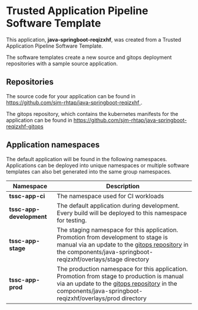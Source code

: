 # Trusted Application Pipeline Software Template

This application, **java-springboot-reqizxhf**, was created from a Trusted Application Pipeline Software Template.

The software templates create a new source and gitops deployment repositories with a sample source application. 

## Repositories

The source code for your application can be found in [https://github.com/sjm-rhtap/java-springboot-reqizxhf ](https://github.com/sjm-rhtap/java-springboot-reqizxhf ).
 
The gitops repository, which contains the kubernetes manifests for the application can be found in 
[https://github.com/sjm-rhtap/java-springboot-reqizxhf-gitops ](https://github.com/sjm-rhtap/java-springboot-reqizxhf-gitops ) 

## Application namespaces 

The default application will be found in the following namespaces. Applications can be deployed into unique namespaces or multiple software templates can also bet generated into the same group namespaces.  

|  Namespace   |  Description   |  
| -------- | -------- |
| **tssc-app-ci** | The namespace used for CI workloads |
| **tssc-app-development** | The default application during development. Every build will be deployed to this namespace for testing. |
| **tssc-app-stage** | The staging namespace for this application. Promotion from development to stage is manual via an update to the [gitops repository](https://github.com/sjm-rhtap/java-springboot-reqizxhf-gitops ) in the components/java-springboot-reqizxhf/overlays/stage directory |
| **tssc-app-prod** | The production namespace for this application. Promotion from stage to production is manual via an update to the [gitops repository](https://github.com/sjm-rhtap/java-springboot-reqizxhf-gitops ) in the components/java-springboot-reqizxhf/overlays/prod directory |